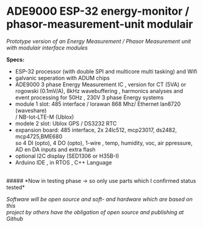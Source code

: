 # **ADE9000 ESP-32 energy-monitor / phasor-measurement-unit modulair**<br/>

*Prototype version of an Energy Measurement / Phasor Measurement unit with modulair interface modules*<br/>

**Specs:**<br/>
* ESP-32 processor (with double SPI and multicore multi tasking) and Wifi<br/> 
* galvanic seperation with ADUM chips <br/>
* ADE9000 3 phase Energy Measurement IC , version for CT (5VA) or <br/>
        rogowski (0.1mV/A), 8kHz wavebuffering , harmonics analyses and <br/>
        event processing for 50Hz , 230V 3 phase Energy systems <br/>
* module 1 slot: 485 interface / lorawan 868 Mhz/ Ethernet lan8720 (waveshare)<br/>
        / NB-Iot-LTE-M (Ublox)<br/> 
* modele 2 slot: Ublox GPS / DS3232 RTC<br/> 
* expansion board: 485 interface, 2x 24lc512, mcp23017, ds2482, mcp4725,BME680<br/> 
        so 4 DI (opto), 4 DO (opto), 1-wire , temp, humidity, voc, air ppressure, <br/>
	AD en DA inputs and extra flash <br/>
* optional I2C display  (SED1306 or H35B-I)<br/>
* Arduino IDE , in RTOS , C++ Language <br/>
<br/>
##### *Now in testing phase -> so only use parts which I confirmed status tested*<br/>

*Software will be open source and soft- and hardware which are based on this*<br/> 
*project by others have the obligation of open source and publishing at Github*<br/>

